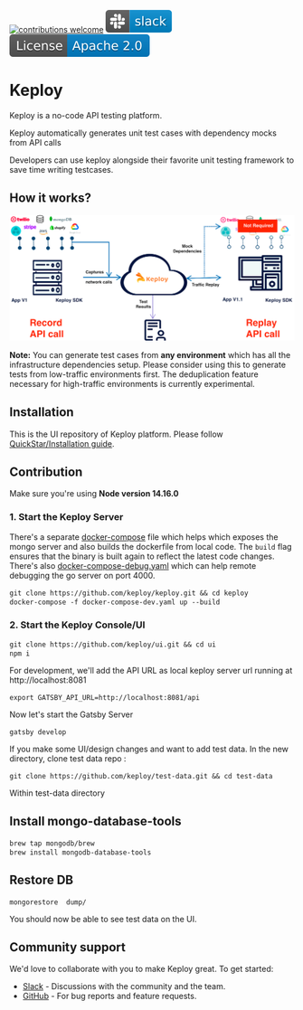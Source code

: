 [![contributions welcome](https://img.shields.io/badge/contributions-welcome-brightgreen?logo=github)](CODE_OF_CONDUCT.md)
[![Slack](.github/slack.svg)](https://join.slack.com/t/keploy/shared_invite/zt-12rfbvc01-o54cOG0X1G6eVJTuI_orSA)
[![License](.github/License-Apache_2.0-blue.svg)](https://opensource.org/licenses/Apache-2.0)

# Keploy
Keploy is a no-code API testing platform.

Keploy automatically generates unit test cases with dependency mocks from API calls

Developers can use keploy alongside their favorite unit testing framework to save time writing testcases.

## How it works?

![How it works](https://raw.githubusercontent.com/keploy/docs/master/static/img/how-it-works.png)

**Note:** You can generate test cases from **any environment** which has all the infrastructure dependencies setup. Please consider using this to generate tests from low-traffic environments first. The deduplication feature necessary for high-traffic environments is currently experimental.

## Installation

This is the UI repository of Keploy platform. Please follow [QuickStar/Installation guide](https://github.com/keploy/keploy.git).

## Contribution

Make sure you're using **Node version 14.16.0**

### 1. Start the Keploy Server
There's a separate [docker-compose](docker-compose-dev.yaml) file which helps which exposes the mongo server and also builds the dockerfile from local code.  The `build` flag ensures that the binary is built again to reflect the latest code changes. There's also [docker-compose-debug.yaml](docker-compose-debug.yaml) which can help remote debugging the go server on port 4000.
```shell
git clone https://github.com/keploy/keploy.git && cd keploy
docker-compose -f docker-compose-dev.yaml up --build
```
### 2. Start the Keploy Console/UI
```shell
git clone https://github.com/keploy/ui.git && cd ui
npm i 
```
For development, we'll add the API URL as local keploy server url running at http://localhost:8081
```shell
export GATSBY_API_URL=http://localhost:8081/api
```

Now let's start the Gatsby Server 

```shell
gatsby develop
```

If you make some UI/design changes and want to add test data. In the new directory, clone test data repo : 
```shell
git clone https://github.com/keploy/test-data.git && cd test-data
```
Within test-data directory

## Install mongo-database-tools
```
brew tap mongodb/brew
brew install mongodb-database-tools
```

## Restore DB
```
mongorestore  dump/
```
You should now be able to see test data on the UI.

## Community support
We'd love to collaborate with you to make Keploy great. To get started:
* [Slack](https://join.slack.com/t/keploy/shared_invite/zt-12rfbvc01-o54cOG0X1G6eVJTuI_orSA) - Discussions with the community and the team.
* [GitHub](https://github.com/keploy/keploy/issues) - For bug reports and feature requests.
